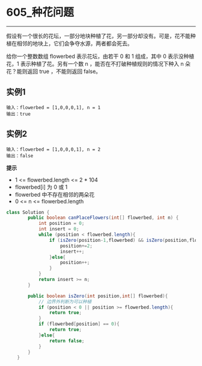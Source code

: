 # 605_种花问题
---
假设有一个很长的花坛，一部分地块种植了花，另一部分却没有。可是，花不能种植在相邻的地块上，它们会争夺水源，两者都会死去。

给你一个整数数组  flowerbed 表示花坛，由若干 0 和 1 组成，其中 0 表示没种植花，1 表示种植了花。另有一个数 n ，能否在不打破种植规则的情况下种入 n 朵花？能则返回 true ，不能则返回 false。

## 实例1
```
输入：flowerbed = [1,0,0,0,1], n = 1
输出：true
```
## 实例2
```
输入：flowerbed = [1,0,0,0,1], n = 2
输出：false
```

**提示**
 * 1 <= flowerbed.length <= 2 * 104
 * flowerbed[i] 为 0 或 1
 * flowerbed 中不存在相邻的两朵花
 * 0 <= n <= flowerbed.length

``` java
class Solution {
        public boolean canPlaceFlowers(int[] flowerbed, int n) {
            int position = 0;
            int insert = 0;
            while (position < flowerbed.length){
                if (isZero(position-1,flowerbed) && isZero(position,flowerbed) && isZero(position+1,flowerbed)){
                    position+=2;
                    insert++;
                }else{
                    position++;
                }
            }
            return insert >= n;
        }

        public boolean isZero(int position,int[] flowerbed){
            // 边界外判断为可以种植
            if (position < 0 || position >= flowerbed.length){
                return true;
            }
            if (flowerbed[position] == 0){
                return true;
            }else{
                return false;
            }
        }
    }
```